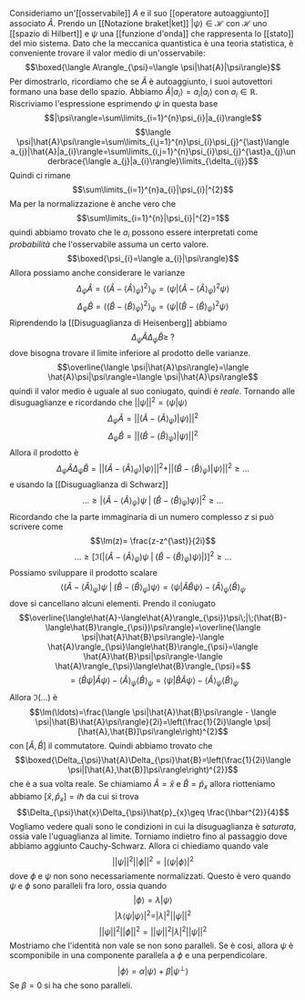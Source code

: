 Consideriamo un'[[osservabile]] $A$ e il suo [[operatore autoaggiunto]] associato $\hat{A}$. Prendo un [[Notazione braket|ket]] $|\psi\rangle\in\mathcal{H}$ con $\mathcal{H}$ uno [[spazio di Hilbert]] e $\psi$ una [[funzione d'onda]] che rappresenta lo [[stato]] del mio sistema. Dato che la meccanica quantistica è una teoria statistica, è conveniente trovare il valor medio di un'osservabile:
$$\boxed{\langle A\rangle_{\psi}=\langle \psi|\hat{A}|\psi\rangle}$$
Per dimostrarlo, ricordiamo che se $\hat{A}$ è autoaggiunto, i suoi autovettori formano una base dello spazio. Abbiamo $\hat{A}|a_{i}\rangle=a_{i}|a_{i}\rangle$ con $a_{i}\in\mathbb{R}$. Riscriviamo l'espressione esprimendo $\psi$ in questa base
$$|\psi\rangle=\sum\limits_{i=1}^{n}\psi_{i}|a_{i}\rangle$$
$$\langle \psi|\hat{A}\psi\rangle=\sum\limits_{i,j=1}^{n}\psi_{i}\psi_{j}^{\ast}\langle a_{j}|\hat{A}|a_{i}\rangle=\sum\limits_{i,j=1}^{n}\psi_{i}\psi_{j}^{\ast}a_{j}\underbrace{\langle a_{j}|a_{i}\rangle}\limits_{\delta_{ij}}$$
Quindi ci rimane
$$\sum\limits_{i=1}^{n}a_{i}|\psi_{i}|^{2}$$
Ma per la normalizzazione è anche vero che
$$\sum\limits_{i=1}^{n}|\psi_{i}|^{2}=1$$
quindi abbiamo trovato che le $a_{i}$ possono essere interpretati come *probabilità* che l'osservabile assuma un certo valore.
$$\boxed{\psi_{i}=\langle a_{i}|\psi\rangle}$$
Allora possiamo anche considerare le varianze
$$\Delta_{\psi}\hat{A}=\langle(\hat{A}-\langle\hat{A}\rangle_{\psi})^{2}\rangle_{\psi}=\langle \psi|(\hat{A}-\langle\hat{A}\rangle_{\psi})^{2}\psi\rangle$$
$$\Delta_{\psi}\hat{B}=\langle(\hat{B}-\langle\hat{B}\rangle_{\psi})^{2}\rangle_{\psi}=\langle \psi|(\hat{B}-\langle\hat{B}\rangle_{\psi})^{2}\psi\rangle$$
Riprendendo la [[Disuguaglianza di Heisenberg]] abbiamo
$$\Delta_{\psi}\hat{A}\Delta_{\psi}\hat{B}\geq\;?$$
dove bisogna trovare il limite inferiore al prodotto delle varianze.
$$\overline{\langle \psi|\hat{A}\psi\rangle}=\langle \hat{A}\psi|\psi\rangle=\langle \psi|\hat{A}\psi\rangle$$
quindi il valor medio è uguale al suo coniugato, quindi è *reale*. Tornando alle disuguaglianze e ricordando che $||\psi||^{2}=\langle \psi|\psi\rangle$
$$\Delta_{\psi}\hat{A}=||(\hat{A}-\langle\hat{A}\rangle_{\psi})|\psi\rangle||^{2}$$
$$\Delta_{\psi}\hat{B}=||(\hat{B}-\langle\hat{B}\rangle_{\psi})|\psi\rangle||^{2}$$
Allora il prodotto è
$$\Delta_{\psi}\hat{A}\Delta_{\psi}\hat{B}=||(\hat{A}-\langle\hat{A}\rangle_{\psi})|\psi\rangle||^{2}+||(\hat{B}-\langle\hat{B}\rangle_{\psi})|\psi\rangle||^{2}\geq\ldots$$
e usando la [[Disuguaglianza di Schwarz]] 
$$\ldots\geq|\langle\hat{A}-\langle\hat{A}\rangle_{\psi})\psi\;|\;(\hat{B}-\langle\hat{B}\rangle_{\psi})\psi\rangle|^{2}\geq\ldots$$
Ricordando che la parte immaginaria di un numero complesso $z$ si può scrivere come
$$\Im(z)= \frac{z-z^{\ast}}{2i}$$
$$\ldots\geq[\Im(|\langle\hat{A}-\langle\hat{A}\rangle_{\psi})\psi\;|\;(\hat{B}-\langle\hat{B}\rangle_{\psi})\psi\rangle|)]^{2}\geq\ldots$$
Possiamo sviluppare il prodotto scalare
$$\langle(\hat{A}-\langle\hat{A}\rangle_{\psi})\psi\;|\;(\hat{B}-\langle\hat{B}\rangle_{\psi})\psi\rangle=\langle \psi|\hat{A}\hat{B}\psi\rangle-\langle \hat{A}\rangle_{\psi}\langle\hat{B}\rangle_{\psi}$$
dove si cancellano alcuni elementi. Prendo il coniugato
$$\overline{\langle\hat{A}-\langle\hat{A}\rangle_{\psi})\psi\;|\;(\hat{B}-\langle\hat{B}\rangle_{\psi})\psi\rangle}=\overline{\langle \psi|\hat{A}\hat{B}\psi\rangle}-\langle \hat{A}\rangle_{\psi}\langle\hat{B}\rangle_{\psi}=\langle \hat{A}\hat{B}\psi|\psi\rangle-\langle \hat{A}\rangle_{\psi}\langle\hat{B}\rangle_{\psi}=$$
$$=\langle \hat{B}\psi|\hat{A}\psi\rangle-\langle \hat{A}\rangle_{\psi}\langle\hat{B}\rangle_{\psi}=\langle \psi|\hat{B}\hat{A}\psi\rangle-\langle \hat{A}\rangle_{\psi}\langle\hat{B}\rangle_{\psi}$$
Allora $\Im(\ldots)$ è
$$\Im(\ldots)=\frac{\langle \psi|\hat{A}\hat{B}\psi\rangle - \langle \psi|\hat{B}\hat{A}\psi\rangle}{2i}=\left(\frac{1}{2i}\langle \psi|[\hat{A},\hat{B}]\psi\rangle\right)^{2}$$
con $[\hat{A},\hat{B}]$ il commutatore. Quindi abbiamo trovato che
$$\boxed{\Delta_{\psi}\hat{A}\Delta_{\psi}\hat{B}=\left(\frac{1}{2i}\langle \psi|[\hat{A},\hat{B}]\psi\rangle\right)^{2}}$$
che è a sua volta reale. Se chiamiamo $\hat{A}=\hat{x}$ e $\hat{B}=\hat{p}_{x}$ allora riotteniamo abbiamo $[\hat{x},\hat{p}_{x}]=i\hbar$ da cui si trova
$$\Delta_{\psi}\hat{x}\Delta_{\psi}\hat{p}_{x}\geq \frac{\hbar^{2}}{4}$$
Vogliamo vedere quali sono le condizioni in cui la disuguaglianza è *saturata*, ossia vale l'uguaglianza al limite. Torniamo indietro fino al passaggio dove abbiamo aggiunto Cauchy-Schwarz. Allora ci chiediamo quando vale
$$||\psi||^{2}||\phi||^{2}=|\langle \psi|\phi\rangle|^{2}$$
dove $\phi$ e $\psi$ non sono necessariamente normalizzati. Questo è vero quando $\psi$ e $\phi$ sono paralleli fra loro, ossia quando
$$|\phi\rangle=\lambda |\psi\rangle$$
$$|\lambda \langle \psi|\psi\rangle|^{2}=|\lambda|^{2}||\psi||^{2}$$
$$||\psi||^{2}||\phi||^{2}=||\psi||^{2}|\lambda|^{2}||\psi||^{2}$$
Mostriamo che l'identità non vale se non sono paralleli. Se è così, allora $\psi$ è scomponibile in una componente parallela a $\phi$ e una perpendicolare.
$$|\phi\rangle=\alpha |\psi\rangle+\beta |\psi^{\perp}\rangle$$
Se $\beta = 0$ si ha che sono paralleli.